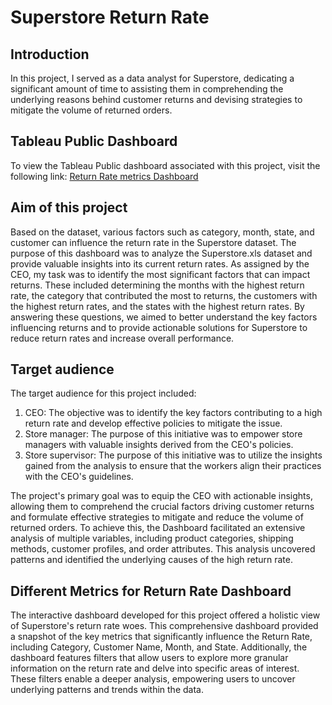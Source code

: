 # Superstore Return Rate
## Introduction
In this project, I served as a data analyst for Superstore, dedicating a significant amount of time to assisting them in comprehending the underlying reasons behind customer returns and devising strategies to mitigate the volume of returned orders.

## Tableau Public Dashboard
To view the Tableau Public dashboard associated with this project, visit the following link:
[Return Rate metrics Dashboard](https://public.tableau.com/views/SuperstoreReturnRateAnalysis/FinalAnalysis?:language=en-US&:display_count=n&:origin=viz_share_link)

## Aim of this project
Based on the dataset, various factors such as category, month, state, and customer can influence the return rate in the Superstore dataset. The purpose of this dashboard was to analyze the Superstore.xls dataset and provide valuable insights into its current return rates. As assigned by the CEO, my task was to identify the most significant factors that can impact returns. These included determining the months with the highest return rate, the category that contributed the most to returns, the customers with the highest return rates, and the states with the highest return rates. By answering these questions, we aimed to better understand the key factors influencing returns and to provide actionable solutions for Superstore to reduce return rates and increase overall performance.
 ## Target audience
 The target audience for this project included:
1. CEO: The objective was to identify the key factors contributing to a high return rate and develop effective policies to mitigate the issue.
2.	Store manager: The purpose of this initiative was to empower store managers with valuable insights derived from the CEO's policies.
3.	Store supervisor: The purpose of this initiative was to utilize the insights gained from the analysis to ensure that the workers align their practices with the CEO's guidelines.

The project's primary goal was to equip the CEO with actionable insights, allowing them to comprehend the crucial factors driving customer returns and formulate effective strategies to mitigate and reduce the volume of returned orders. To achieve this, the Dashboard facilitated an extensive analysis of multiple variables, including product categories, shipping methods, customer profiles, and order attributes. This analysis uncovered patterns and identified the underlying causes of the high return rate.

## Different Metrics for Return Rate Dashboard

The interactive dashboard developed for this project offered a holistic view of Superstore's return rate woes. This comprehensive dashboard provided a snapshot of the key metrics that significantly influence the Return Rate, including Category, Customer Name, Month, and State. Additionally, the dashboard features filters that allow users to explore more granular information on the return rate and delve into specific areas of interest. These filters enable a deeper analysis, empowering users to uncover underlying patterns and trends within the data.

